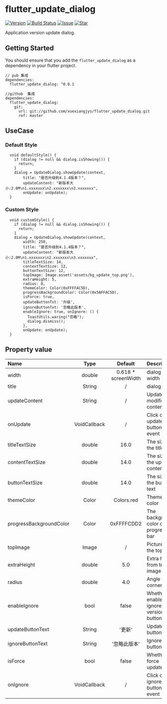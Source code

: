 # flutter_update_dialog

[![Version](https://img.shields.io/badge/version-0.0.1-blue.svg)](https://pub.dev/packages/flutter_update_dialog)
[![Build Status](https://travis-ci.org/xuexiangjys/flutter_update_dialog.svg?branch=master)](https://travis-ci.org/xuexiangjys/flutter_update_dialog)
[![Issue](https://img.shields.io/github/issues/xuexiangjys/flutter_update_dialog.svg)](https://github.com/xuexiangjys/flutter_update_dialog/issues)
[![Star](https://img.shields.io/github/stars/xuexiangjys/flutter_update_dialog.svg)](https://github.com/xuexiangjys/flutter_update_dialog)

Application version update dialog.

## Getting Started

You should ensure that you add the `flutter_update_dialog` as a dependency in your flutter project.


```
// pub 集成
dependencies:
  flutter_update_dialog: ^0.0.1

//github  集成
dependencies:
  flutter_update_dialog:
    git:
      url: git://github.com/xuexiangjys/flutter_update_dialog.git
      ref: master
```


## UseCase

### Default Style

```
  void defaultStyle() {
    if (dialog != null && dialog.isShowing()) {
      return;
    }
    dialog = UpdateDialog.showUpdate(context,
        title: "是否升级到4.1.4版本？",
        updateContent: "新版本大小:2.0M\n1.xxxxxxx\n2.xxxxxxx\n3.xxxxxxx",
        onUpdate: onUpdate);
  }
```


### Custom Style

```
  void customStyle() {
    if (dialog != null && dialog.isShowing()) {
      return;
    }
    dialog = UpdateDialog.showUpdate(context,
        width: 250,
        title: "是否升级到4.1.4版本？",
        updateContent: "新版本大小:2.0M\n1.xxxxxxx\n2.xxxxxxx\n3.xxxxxxx",
        titleTextSize: 14,
        contextTextSize: 12,
        buttonTextSize: 12,
        topImage: Image.asset('assets/bg_update_top.png'),
        extraHeight: 5,
        radius: 8,
        themeColor: Color(0xFFFFAC5D),
        progressBackgroundColor: Color(0x5AFFAC5D),
        isForce: true,
        updateButtonTxt: '升级',
        ignoreButtonTxt: '忽略此版本',
        enableIgnore: true, onIgnore: () {
          ToastUtils.waring("忽略");
          dialog.dismiss();
        },
        onUpdate: onUpdate);
  }
```

## Property value

Name | Type | Default | Description
:-|:-:|:-:|:-
width | double | 0.618 * screenWidth | dialog width
title | String | / | dialog title
updateContent | String | / | Update the modified content
onUpdate | VoidCallback | / | Click on the update button event
titleTextSize | double | 16.0 | The size of the title text
contentTextSize | double | 14.0 | The size of the update content text
buttonTextSize | double | 14.0 | The size of the button text
themeColor | Color | Colors.red | Theme color
progressBackgroundColor | Color | 0xFFFFCDD2 | The background color of the progress bar
topImage | Image | / | Picture at the top
extraHeight | double | 5.0 | Extra height from top image
radius | double | 4.0 | Angle of corner
enableIgnore | bool | false | Whether to enable the ignore version button
updateButtonText | String | '更新' | Update button text
ignoreButtonText | String | '忽略此版本' | Ignore button text
isForce | bool | false | Whether to force update
onIgnore | VoidCallback | / | Click on the ignore button event

